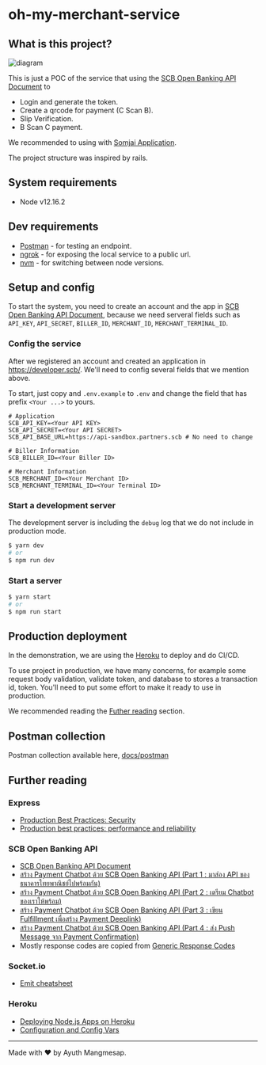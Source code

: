 # oh-my-merchant-service

## What is this project?

![diagram](docs/draw.io/diagram.png)

This is just a POC of the service that using the [SCB Open Banking API Document](https://developer.scb/) to

- Login and generate the token.
- Create a qrcode for payment (C Scan B).
- Slip Verification.
- B Scan C payment.

We recommended to using with [Somjai Application](https://github.com/iamgique/somjai-application).

The project structure was inspired by rails.

## System requirements

- Node v12.16.2

## Dev requirements

- [Postman](https://www.postman.com/) - for testing an endpoint.
- [ngrok](https://ngrok.com/) - for exposing the local service to a public url.
- [nvm](https://github.com/nvm-sh/nvm) - for switching between node versions.

## Setup and config

To start the system, you need to create an account and the app in [SCB Open Banking API Document](https://developer.scb/), because we need serveral fields such as `API_KEY`, `API_SECRET`, `BILLER_ID`, `MERCHANT_ID`, `MERCHANT_TERMINAL_ID`.

### Config the service

After we registered an account and created an application in https://developer.scb/.
We'll need to config several fields that we mention above.

To start, just copy and `.env.example` to `.env` and change the field that has prefix `<Your ...>` to yours.

```
# Application
SCB_API_KEY=<Your API KEY>
SCB_API_SECRET=<Your API SECRET>
SCB_API_BASE_URL=https://api-sandbox.partners.scb # No need to change

# Biller Information
SCB_BILLER_ID=<Your Biller ID>

# Merchant Information
SCB_MERCHANT_ID=<Your Merchant ID>
SCB_MERCHANT_TERMINAL_ID=<Your Terminal ID>
```

### Start a development server

The development server is including the `debug` log that we do not include in production mode.

```bash
$ yarn dev
# or
$ npm run dev
```

### Start a server

```bash
$ yarn start
# or
$ npm run start
```

## Production deployment

In the demonstration, we are using the [Heroku](https://www.heroku.com/) to deploy and do CI/CD.

To use project in production, we have many concerns, for example some request body validation, validate token, and database to stores a transaction id, token. You'll need to put some effort to make it ready to use in production.

We recommended reading the [Futher reading](#Futher-reading) section.

## Postman collection

Postman collection available here, [docs/postman](./docs/postman)

## Further reading

### Express

- [Production Best Practices: Security](https://expressjs.com/en/advanced/best-practice-security.html)
- [Production best practices: performance and reliability](https://expressjs.com/en/advanced/best-practice-performance.html)

### SCB Open Banking API

- [SCB Open Banking API Document](https://developer.scb/)
- [สร้าง Payment Chatbot ด้วย SCB Open Banking API (Part 1 : มาส่อง API ของธนาคารไทยพาณิชย์ไปพร้อมกัน)](https://medium.com/@aijo/%E0%B8%AA%E0%B8%A3%E0%B9%89%E0%B8%B2%E0%B8%87-payment-chatbot-%E0%B8%94%E0%B9%89%E0%B8%A7%E0%B8%A2-scb-open-banking-api-part-1-ac1095e76ec9)
- [สร้าง Payment Chatbot ด้วย SCB Open Banking API (Part 2 : เตรียม Chatbot ของเราให้พร้อม)](https://medium.com/@aijo/%E0%B8%AA%E0%B8%A3%E0%B9%89%E0%B8%B2%E0%B8%87-payment-chatbot-%E0%B8%94%E0%B9%89%E0%B8%A7%E0%B8%A2-scb-open-banking-api-part-2-2dc3cc20c83b)
- [สร้าง Payment Chatbot ด้วย SCB Open Banking API (Part 3 : เขียน Fulfillment เพื่อสร้าง Payment Deeplink)](https://medium.com/@aijo/%E0%B8%AA%E0%B8%A3%E0%B9%89%E0%B8%B2%E0%B8%87-payment-chatbot-%E0%B8%94%E0%B9%89%E0%B8%A7%E0%B8%A2-scb-open-banking-api-part-3-161bdc0aa64b)
- [สร้าง Payment Chatbot ด้วย SCB Open Banking API (Part 4 : ส่ง Push Message จาก Payment Confirmation)](https://medium.com/@aijo/%E0%B8%AA%E0%B8%A3%E0%B9%89%E0%B8%B2%E0%B8%87-payment-chatbot-%E0%B8%94%E0%B9%89%E0%B8%A7%E0%B8%A2-scb-open-banking-api-part-4-a84034306ee1)
- Mostly response codes are copied from [Generic Response Codes](https://developer.scb/#/documents/api-reference-index/references/generic-response-codes.html.)

### Socket.io

- [Emit cheatsheet](https://socket.io/docs/emit-cheatsheet/)

### Heroku

- [Deploying Node.js Apps on Heroku](https://devcenter.heroku.com/articles/deploying-nodejs)
- [Configuration and Config Vars](https://devcenter.heroku.com/articles/config-vars)

---

Made with ❤️ by Ayuth Mangmesap.
